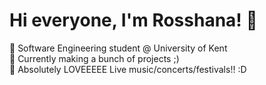 # Hi everyone, I'm Rosshana! 🥰

🎀 Software Engineering student @ University of Kent<br/>
🎀 Currently making a bunch of projects ;)<br/>
🎀 Absolutely LOVEEEEE Live music/concerts/festivals!! :D<br/>
